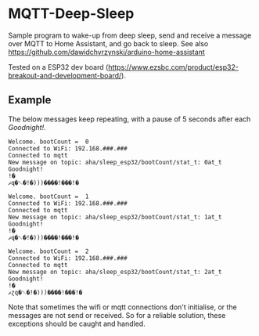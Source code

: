 # MQTT-Deep-Sleep
Sample program to wake-up from deep sleep, send and receive a message over MQTT to Home Assistant, and go back to sleep. See also https://github.com/dawidchyrzynski/arduino-home-assistant

Tested on a ESP32 dev board (https://www.ezsbc.com/product/esp32-breakout-and-development-board/).

## Example

The below messages keep repeating, with a pause of 5 seconds after each _Goodnight!_.

```
Welcome. bootCount =  0
Connected to WiFi: 192.168.###.###
Connected to mqtt
New message on topic: aha/sleep_esp32/bootCount/stat_t: 0at_t
Goodnight!
!�
ޘ̀q�␑�!�)))����!���!�

Welcome. bootCount =  1
Connected to WiFi: 192.168.###.###
Connected to mqtt
New message on topic: aha/sleep_esp32/bootCount/stat_t: 1at_t
Goodnight!
!�
ޘ̀q�␑�!�)))����!���!�

Welcome. bootCount =  2
Connected to WiFi: 192.168.###.###
Connected to mqtt
New message on topic: aha/sleep_esp32/bootCount/stat_t: 2at_t
Goodnight!
!�
ޘɀq�␑�!�)))����!���!�

```

Note that sometimes the wifi or mqtt connections don't initialise, or the messages are not send or received. So for a reliable solution, these exceptions should be caught and handled.
